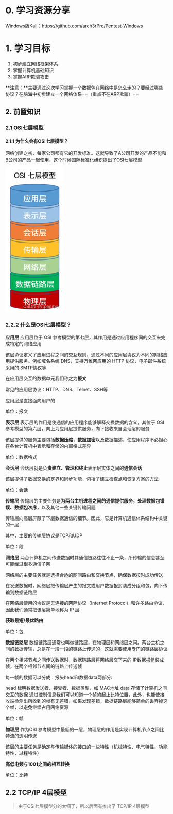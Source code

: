 # 0. 学习资源分享

Windows版Kali：https://github.com/arch3rPro/Pentest-Windows



# 1. 学习目标

1. 初步建立网络框架体系
2. 掌握计算机基础知识
3. 掌握ARP欺骗攻击

**注意：**主要通过这次学习掌握一个数据包在网络中是怎么走的？要经过哪些协议？在脑海中初步建立一个网络体系==（重点不在ARP欺骗）==

## 2. 前置知识

### 2.1 OSI七层模型

#### 2.1.1 为什么会有OSI七层模型？

网络创建之初，每家公司都有它的开发标准。这就导致了A公司开发的产品不能和B公司的产品一起使用，这个时候国际标准化组织提出了OSI七层模型

![在这里插入图片描述](arp%E6%AC%BA%E9%AA%97%E5%A4%87%E8%AF%BE.assets/bbbf9779320042ed84370da53d77d6b8.png)

### 2.2.2 什么是OSI七层模型？

**应用层**
应用层位于 OSI 参考模型的第七层，其作用是通过应用程序间的交互来完成特定的网络应用

该层协议定义了应用进程之间的交互规则，通过不同的应用层协议为不同的网络应用提供服务。例如域名系统 DNS，支持万维网应用的 HTTP 协议，电子邮件系统采用的 SMTP协议等

在应用层交互的数据单元我们称之为**报文**

常见的应用层协议：HTTP、DNS、Telnet、SSH等

应用层是直接面向用户的

单位：报文

**表示层**
表示层的作用是使通信的应用程序能够解释交换数据的含义，其位于 OSI参考模型的第六层，向上为应用层提供服务，向下接收来自会话层的服务

该层提供的服务主要包括**数据压缩**，**数据加密**以及数据描述，使应用程序不必担心在各台计算机中表示和存储的内部格式差异

单位：数据格式

**会话层**
会话层就是负**责建立、管理和终止**表示层实体之间的**通信会话**

该层提供了数据交换的定界和同步功能，包括了建立检查点和恢复方案的方法

单位：会话

**传输层**
传输层的主要任务是**为两台主机进程之间的通信提供服务，处理数据包错误、数据包次序**，以及其他一些关键传输问题

传输层向高层屏蔽了下层数据通信的细节。因此，它是计算机通信体系结构中关键的一层

其中，主要的传输层协议是TCP和UDP

单位：段

**网络层**
两台计算机之间传送数据时其通信链路往往不止一条，所传输的信息甚至可能经过很多通信子网

网络层的主要任务就是选择合适的网间路由和交换节点，确保数据按时成功传送

在发送数据时，网络层把传输层产生的报文或用户数据报封装成分组和包，向下传输到数据链路层

在网络层使用的协议是无连接的网际协议（Internet Protocol）和许多路由协议，因此我们通常把该层简单地称为 IP 层

**获取最短/最优路由**

单位：包

**数据链路层**
数据链路层通常也叫做链路层，在物理层和网络层之间。两台主机之间的数据传输，总是在一段一段的链路上传送的，这就需要使用专门的链路层协议

在两个相邻节点之间传送数据时，数据链路层将网络层交下来的 IP数据报组装成帧，在两个相邻节点间的链路上传送帧

每一帧的数据可以分成：报头head和数据data两部分:

head 标明数据发送者、接受者、数据类型，如 MAC地址
data 存储了计算机之间交互的数据
通过控制信息我们可以知道一个帧的起止比特位置，此外，也能使接收端检测出所收到的帧有无差错，如果发现差错，数据链路层能够简单的丢弃掉这个帧，以避免继续占用网络资源

单位：帧

**物理层**
作为OSI 参考模型中最低的一层，物理层的作用是实现计算机节点之间比特流的透明传送

该层的主要任务是确定与传输媒体的接口的一些特性（机械特性、电气特性、功能特性，过程特性）

 **高低电频与1001之间的相互转换**

单位：比特

## 2.2 TCP/IP 4层模型

> 由于OSI七层模型分的太细了，所以后面有推出了 TCP/IP 4层模型

